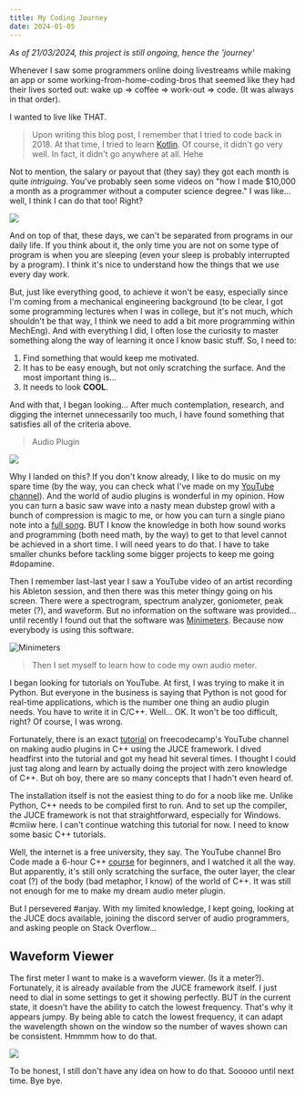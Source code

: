 ```yaml
---
title: My Coding Journey
date: 2024-01-05
---
```

_As of 21/03/2024, this project is still ongoing, hence the 'journey'_

Whenever I saw some programmers online doing livestreams while making an app or some working-from-home-coding-bros that seemed like they had their lives sorted out: wake up => coffee => work-out => code. (It was always in that order).

I wanted to live like THAT.

> Upon writing this blog post, I remember that I tried to code back in 2018. At that time, I tried to learn [Kotlin](https://kotlinlang.org/). Of course, it didn't go very well. In fact, it didn't go anywhere at all. Hehe

Not to mention, the salary or payout that (they say) they got each month is quite _intriguing_. You've probably seen some videos on "how I made $10,000 a month as a programmer without a computer science degree." I was like... well, I think I can do that too! Right?

![](https://i.ytimg.com/vi/V1zBOprSWDQ/hq720.jpg?sqp=-oaymwEcCNAFEJQDSFXyq4qpAw4IARUAAIhCGAFwAcABBg==&rs=AOn4CLBRW5LX3F6hdwo8P9FN2flJV98QcQ)

And on top of that, these days, we can't be separated from programs in our daily life. If you think about it, the only time you are not on some type of program is when you are sleeping (even your sleep is probably interrupted by a program). I think it's nice to understand how the things that we use every day work.

But, just like everything good, to achieve it won't be easy, especially since I'm coming from a mechanical engineering background (to be clear, I got some programming lectures when I was in college, but it's not much, which shouldn't be that way, I think we need to add a bit more programming within MechEng). And with everything I did, I often lose the curiosity to master something along the way of learning it once I know basic stuff. So, I need to:

1. Find something that would keep me motivated.
2. It has to be easy enough, but not only scratching the surface. And the most important thing is...
3. It needs to look **COOL**.

And with that, I began looking... After much contemplation, research, and digging the internet unnecessarily too much, I have found something that satisfies all of the criteria above.

> Audio Plugin

![](https://www.schoolofbollywoodmusic.com/wp-content/uploads/2021/06/Waves_Audio_Plugins.jpg)

Why I landed on this? If you don't know already, I like to do music on my spare time (by the way, you can check what I've made on my [YouTube channel](https://youtube.com/@klob0t)). And the world of audio plugins is wonderful in my opinion. How you can turn a basic saw wave into a nasty mean dubstep growl with a bunch of compression is magic to me, or how you can turn a single piano note into a [full song](https://youtu.be/zvKY_DnM1PA?si=NsiHCLIsc840VogN&t=608). BUT I know the knowledge in both how sound works and programming (both need math, by the way) to get to that level cannot be achieved in a short time. I will need years to do that. I have to take smaller chunks before tackling some bigger projects to keep me going #dopamine.

Then I remember last-last year I saw a YouTube video of an artist recording his Ableton session, and then there was this meter thingy going on his screen. There were a spectrogram, spectrum analyzer, goniometer, peak meter (?), and waveform. But no information on the software was provided... until recently I found out that the software was [Minimeters](https://minimeters.app/). Because now everybody is using this software.

![Minimeters](https://media.imgcdn.org/repo/2023/05/minimeters-0-8-12/6454db188da44-minimeters-0-8-12-screenshot1.jpg)

> Then I set myself to learn how to code my own audio meter.

I began looking for tutorials on YouTube. At first, I was trying to make it in Python. But everyone in the business is saying that Python is not good for real-time applications, which is the number one thing an audio plugin needs. You have to write it in C/C++. Well... OK. It won't be too difficult, right? Of course, I was wrong.

Fortunately, there is an exact [tutorial](https://www.youtube.com/watch?v=Mo0Oco3Vimo&t=3630s&pp=ygUSZnJlZWNvZGVjYW1wIGF1ZGlv) on freecodecamp's YouTube channel on making audio plugins in C++ using the JUCE framework. I dived headfirst into the tutorial and got my head hit several times. I thought I could just tag along and learn by actually doing the project with zero knowledge of C++. But oh boy, there are so many concepts that I hadn't even heard of. 

The installation itself is not the easiest thing to do for a noob like me. Unlike Python, C++ needs to be compiled first to run. And to set up the compiler, the JUCE framework is not that straightforward, especially for Windows. #cmiiw here. I can't continue watching this tutorial for now. I need to know some basic C++ tutorials.

Well, the internet is a free university, they say. The YouTube channel Bro Code made a 6-hour C++ [course](https://www.youtube.com/watch?v=-TkoO8Z07hI&pp=ygUMYnJvIGNvZGUgYysr) for beginners, and I watched it all the way. But apparently, it's still only scratching the surface, the outer layer, the clear coat (?) of the body (bad metaphor, I know) of the world of C++. It was still not enough for me to make my dream audio meter plugin.

But I persevered #anjay. With my limited knowledge, I kept going, looking at the JUCE docs available, joining the discord server of audio programmers, and asking people on Stack Overflow...

## Waveform Viewer

The first meter I want to make is a waveform viewer. (Is it a meter?). Fortunately, it is already available from the JUCE framework itself. I just need to dial in some settings to get it showing perfectly. BUT in the current state, it doesn't have the ability to catch the lowest frequency. That's why it appears jumpy. By being able to catch the lowest frequency, it can adapt the wavelength shown on the window so the number of waves shown can be consistent. Hmmmm how to do that.

![](/images/peek1.png)

To be honest, I still don't have any idea on how to do that. Sooooo until next time. Bye bye.